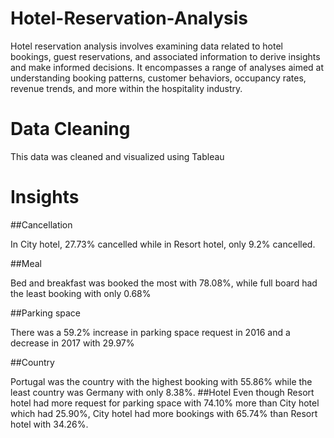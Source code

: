 # Hotel-Reservation-Analysis
Hotel reservation analysis involves examining data related to hotel bookings, guest reservations, and associated information to derive insights and make informed decisions. 
It encompasses a range of analyses aimed at understanding booking patterns, customer behaviors, occupancy rates, revenue trends, and more within the hospitality industry.

# Data Cleaning

This data was cleaned and visualized using Tableau

# Insights


##Cancellation

In City hotel, 27.73% cancelled while in Resort hotel, only 9.2% cancelled.

##Meal

Bed and breakfast was booked the most with 78.08%, while full board had the least booking with only 0.68%

##Parking space

There was a 59.2% increase in parking space request in 2016 and a decrease in 2017 with 29.97%

##Country

Portugal was the country with the highest booking with 55.86% while the least country was Germany with only 8.38%.
##Hotel
Even though Resort hotel had more request for parking space with 74.10% more than City hotel which had 25.90%, City hotel had more bookings with 65.74% than Resort hotel with 34.26%.




